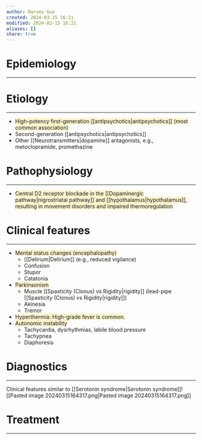 ```yaml
---
author: Harvey Guo
created: 2024-03-15 16:21
modified: 2024-03-15 16:21
aliases: []
share: true
---
```

# Epidemiology
---


# Etiology
---
- <span style="background:rgba(240, 200, 0, 0.2)">High-potency first-generation [[antipsychotics|antipsychotics]] (most common association)</span>
- Second-generation [[antipsychotics|antipsychotics]]
- Other [[Neurotransmitters|dopamine]] antagonists, e.g., metoclopramide, promethazine

# Pathophysiology
---
- <span style="background:rgba(240, 200, 0, 0.2)">Central D2 receptor blockade in the [[Dopaminergic pathway|nigrostriatal pathway]] and [[hypothalamus|hypothalamus]], resulting in movement disorders and impaired thermoregulation</span>

# Clinical features
---
- <span style="background:rgba(240, 200, 0, 0.2)">Mental status changes (encephalopathy)</span>
	- [[Delirium|Delirium]] (e.g., reduced vigilance)
	- Confusion
	- Stupor
	- Catatonia
- <span style="background:rgba(240, 200, 0, 0.2)">Parkinsonism</span>
	- Muscle [[Spasticity (Clonus) vs Rigidity|rigidity]] (lead-pipe [[Spasticity (Clonus) vs Rigidity|rigidity]])
	- Akinesia
	- Tremor
- <span style="background:rgba(240, 200, 0, 0.2)">Hyperthermia: High-grade fever is common.</span>
- <span style="background:rgba(240, 200, 0, 0.2)">Autonomic instability</span>
	- Tachycardia, dysrhythmias, labile blood pressure
	- Tachypnea
	- Diaphoresis

# Diagnostics
---
Clinical features similar to [[Serotonin syndrome|Serotonin syndrome]]![[Pasted image 20240315164317.png|Pasted image 20240315164317.png]]

# Treatment
---


